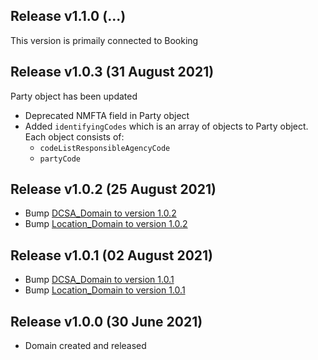 Release v1.1.0 (...)
-----------------------------
This version is primaily connected to Booking

Release v1.0.3 (31 August 2021)
-----------------------------
Party object has been updated

- Deprecated NMFTA field in Party object
- Added `identifyingCodes` which is an array of objects to Party object. Each object consists of:
  - `codeListResponsibleAgencyCode`
  - `partyCode`

Release v1.0.2 (25 August 2021)
-----------------------------
- Bump [DCSA_Domain to version 1.0.2](https://github.com/dcsaorg/DCSA-OpenAPI/blob/master/domain/dcsa/dcsa_domain_v1.0.2.yaml)
- Bump [Location_Domain to version 1.0.2](https://github.com/dcsaorg/DCSA-OpenAPI/blob/master/domain/location/dcsa_location_v1.0.2.yaml)

Release v1.0.1 (02 August 2021)
-----------------------------
- Bump [DCSA_Domain to version 1.0.1](https://github.com/dcsaorg/DCSA-OpenAPI/blob/master/domain/dcsa/dcsa_domain_v1.0.1.yaml)
- Bump [Location_Domain to version 1.0.1](https://github.com/dcsaorg/DCSA-OpenAPI/blob/master/domain/location/dcsa_location_v1.0.1.yaml)

Release v1.0.0 (30 June 2021)
-----------------------------
- Domain created and released
